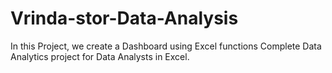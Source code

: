 # Vrinda-stor-Data-Analysis

In this Project, we create a Dashboard using Excel functions Complete Data Analytics project for Data Analysts in Excel.
